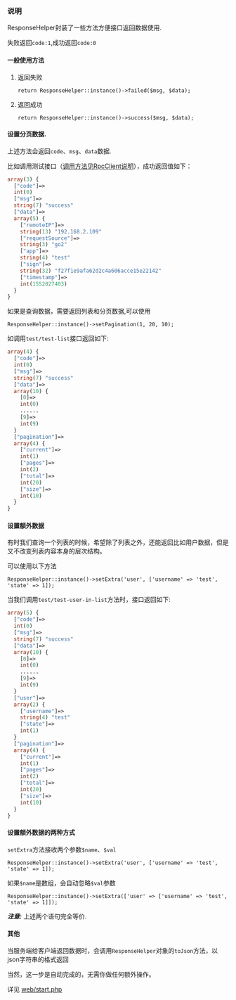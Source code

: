 
### 说明
ResponseHelper封装了一些方法方便接口返回数据使用.

失败返回`code:1`,成功返回`code:0`

#### 一般使用方法
1. 返回失败

    `return ResponseHelper::instance()->failed($msg, $data);`
    
2. 返回成功 

    `return ResponseHelper::instance()->success($msg, $data);`
    

#### 设置分页数据.

上述方法会返回`code`、`msg`、`data`数据.

比如调用测试接口（[调用方法见RpcClient说明](RpcClient.md)），成功返回值如下：
```php
array(3) {
  ["code"]=>
  int(0)
  ["msg"]=>
  string(7) "success"
  ["data"]=>
  array(5) {
    ["remoteIP"]=>
    string(13) "192.168.2.109"
    ["requestSource"]=>
    string(3) "go2"
    ["app"]=>
    string(4) "test"
    ["sign"]=>
    string(32) "f27f1e9afa62d2c4a606acce15e22142"
    ["timestamp"]=>
    int(1552027403)
  }
}

```

如果是查询数据，需要返回列表和分页数据,可以使用

`ResponseHelper::instance()->setPagination(1, 20, 10);`

如调用`test/test-list`接口返回如下:
```php
array(4) {
  ["code"]=>
  int(0)
  ["msg"]=>
  string(7) "success"
  ["data"]=>
  array(10) {
    [0]=>
    int(0)
    ......
    [9]=>
    int(9)
  }
  ["pagination"]=>
  array(4) {
    ["current"]=>
    int(1)
    ["pages"]=>
    int(2)
    ["total"]=>
    int(20)
    ["size"]=>
    int(10)
  }
}

```

#### 设置额外数据

有时我们查询一个列表的时候，希望除了列表之外，还能返回比如用户数据，但是又不改变列表内容本身的层次结构。

可以使用以下方法

`ResponseHelper::instance()->setExtra('user', ['username' => 'test', 'state' => 1]);`

当我们调用`test/test-user-in-list`方法时，接口返回如下:
```php
array(5) {
  ["code"]=>
  int(0)
  ["msg"]=>
  string(7) "success"
  ["data"]=>
  array(10) {
    [0]=>
    int(0)
    ......
    [9]=>
    int(9)
  }
  ["user"]=>
  array(2) {
    ["username"]=>
    string(4) "test"
    ["state"]=>
    int(1)
  }
  ["pagination"]=>
  array(4) {
    ["current"]=>
    int(1)
    ["pages"]=>
    int(2)
    ["total"]=>
    int(20)
    ["size"]=>
    int(10)
  }
}

```

#### 设置额外数据的两种方式

`setExtra`方法接收两个参数`$name`、`$val`

`ResponseHelper::instance()->setExtra('user', ['username' => 'test', 'state' => 1]);`

如果`$name`是数组，会自动忽略`$val`参数

`ResponseHelper::instance()->setExtra(['user' => ['username' => 'test', 'state' => 1]]);`

***注意:*** 上述两个语句完全等价.


#### 其他

当服务端给客户端返回数据时，会调用`ResponseHelper`对象的`toJson`方法，以json字符串的格式返回

当然，这一步是自动完成的，无需你做任何额外操作。

详见 [web/start.php](../../web/start.php)